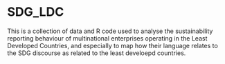 # SDG_LDC
This is a collection of data and R code used to analyse the sustainability reporting behaviour of multinational enterprises operating in the Least Developed Countries, and especially to map how their language relates to the SDG discourse as related to the least develoepd countries.
